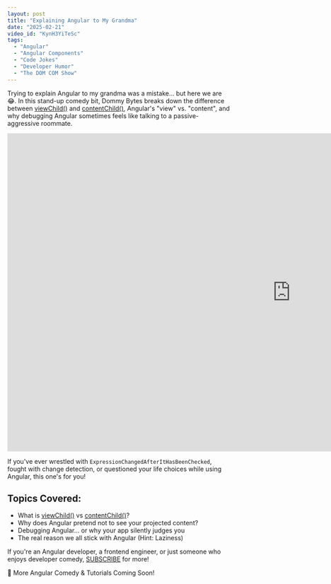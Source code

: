 ```yaml
---
layout: post
title: "Explaining Angular to My Grandma"
date: "2025-02-21"
video_id: "KynH3YiTeSc"
tags: 
  - "Angular"
  - "Angular Components"
  - "Code Jokes"
  - "Developer Humor"
  - "The DOM COM Show"
---
```


<p class="intro"><span class="dropcap">T</span>rying to explain Angular to my grandma was a mistake... but here we are 😂. In this stand-up comedy bit, Dommy Bytes breaks down the difference between <a href="https://angular.dev/api/core/viewChild">viewChild()</a> and <a href="https://angular.dev/api/core/contentChild">contentChild()</a>, Angular's "view" vs. "content", and why debugging Angular sometimes feels like talking to a passive-aggressive roommate.</p>

<iframe width="1280" height="720" src="https://www.youtube.com/embed/KynH3YiTeSc" title="" frameborder="0" allow="accelerometer; autoplay; clipboard-write; encrypted-media; gyroscope; picture-in-picture; web-share" allowfullscreen></iframe>

If you've ever wrestled with `ExpressionChangedAfterItHasBeenChecked`, fought with change detection, or questioned your life choices while using Angular, this one's for you!

## Topics Covered:
* What is [viewChild()](https://angular.dev/api/core/viewChild) vs [contentChild()](https://angular.dev/api/core/contentChild)?
* Why does Angular pretend not to see your projected content?
* Debugging Angular… or why your app silently judges you
* The real reason we all stick with Angular (Hint: Laziness)

If you're an Angular developer, a frontend engineer, or just someone who enjoys developer comedy, [SUBSCRIBE](https://www.youtube.com/c/briantreese?sub_confirmation=1) for more!

🚀 More Angular Comedy & Tutorials Coming Soon!